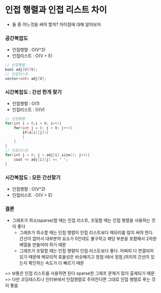 # 인접 행렬과 인접 리스트 차이

- 둘 중 어느것을 써야 할까? 차이점에 대해 알아보자

### 공간복잡도

- 인접행렬 : O(V^2)
- 인접리스트 : O(V + E)

```java
// 인접행렬
bool adj[V][V];
// 인접리스트
vector<int> adj[V];
```

### 시간복잡도 : 간선 한개 찾기

- 인접행렬 : O(1)
- 인접리스트 : O(V)

```cpp
// 인접행렬
for(int i = 0;i < V; i++){
    for(int j = 0; j < V; j++){
        if(a[i][j]){
        }
    }
}
// 인접리스트
for(int j = 0; j < adj[i].size(); j++){
    cout << adj[i][j] << " ";
}
```

### 시간복잡도 : 모든 간선찾기

- 인접행렬 : O(V^2)
- 인접리스트 : O(V + E)

### 결론

- 그래프가 희소(sparse)할 때는 인접 리스트, 조밀할 때는 인접 행렬을 사용하는 것이 좋다
  - 그래프가 희소할 때는 인접 행렬이 인접 리스트보다 메모리를 많이 써야 한다. 간선이 없어서 대부분의 요소가 0인데도 불구하고 해당 부분을 포함해서 2차원 배열을 만들어야 하기 때문
  - 그래프가 조밀할 때는 인접 행렬이 인접 리스트보다 좋다. 어짜피 다 연결되어 있기 때문에 메모리적 효율성은 비슷해지고 정점 i에서 정점 j까지의 간선이 있는지 확인하는 속도가 더 빠르기 때문

=> 보통은 인접 리스트를 사용하면 된다 sparse한 그래프 문제가 많이 출제되기 때문
=> 다만 코딩테스트나 인터뷰에서 인접행렬로 주어진다면 그대로 인접 행렬로 푸는 것이 좋음

